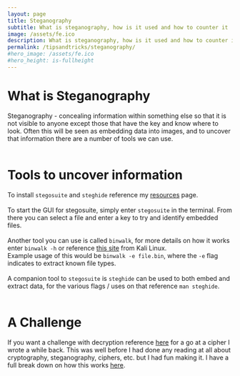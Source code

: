 ```yaml
---
layout: page
title: Steganography
subtitle: What is steganography, how is it used and how to counter it
image: /assets/fe.ico
description: What is steganography, how is it used and how to counter it
permalink: /tipsandtricks/steganography/
#hero_image: /assets/fe.ico
#hero_height: is-fullheight
---
```


# What is Steganography
Steganography - concealing information within something else so that it is not visible to anyone except those that have the key and know where to look. Often this will be seen as embedding data into images, and to uncover that information there are a number of tools we can use.
<br><br>

# Tools to uncover information
To install `stegosuite` and `steghide` reference my [resources](/tipsandtricks/resources/) page.
<br><br>
To start the GUI for stegosuite, simply enter `stegosuite` in the terminal. From there you can select a file and enter a key to try and identify embedded files.<br><br>
Another tool you can use is called `binwalk`, for more details on how it works enter `binwalk -h` or reference <a href="https://www.kali.org/tools/binwalk/" target="_blank" rel="noopener noreferrer">this site</a> from Kali Linux.<br>
Example usage of this would be `binwalk -e file.bin`, where the `-e` flag indicates to extract known file types.<br>
<br>
A companion tool to `stegosuite` is `steghide` can be used to both embed and extract data, for the various flags / uses on that reference `man steghide`.
<br><br>

# A Challenge
If you want a challenge with decryption reference <a href="https://raw.githubusercontent.com/fe-moldark/wesleykent-website/gh-pages/assets/cipher/encrypted_image.jpg" target="_blank" rel="noopener noreferrer">here</a> for a go at a cipher I wrote a while back. This was well before I had done any reading at all about cryptography, steganography, ciphers, etc. but I had fun making it. I have a full break down on how this works [here](https://wesleykent.com/scripts/creating_my_own_cipher/).
<br><br>
